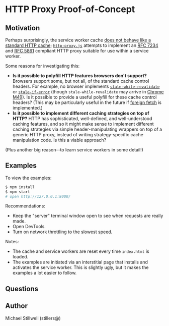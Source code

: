 # HTTP Proxy Proof-of-Concept

## Motivation

Perhaps surprisingly, the service worker cache [does not behave like a standard
HTTP cache](http://stackoverflow.com/a/35152817/11543);
[`http-proxy.js`](/docs/http-proxy.html) attempts to implement an [RFC
7234](https://tools.ietf.org/html/rfc7234) and [RFC
5861](https://tools.ietf.org/html/rfc5861) compliant HTTP proxy suitable for use
within a service worker.

Some reasons for investigating this:

* **Is it possible to polyfill HTTP features browsers don't support?** Browsers support some, but not all, of the standard cache control headers. For example, no browser implements [`stale-while-revalidate`](https://tools.ietf.org/html/rfc5861#section-3) or [`stale-if-error`](https://tools.ietf.org/html/rfc5861#section-4) (though `stale-while-revalidate` may arrive in [Chrome M49](https://www.chromestatus.com/feature/5050913014153216)). Is it possible to provide a useful polyfill for these cache control headers? (This may be particularly useful in the future if [foreign fetch](https://www.chromestatus.com/feature/5684130679357440) is implemented.)
* **Is it possible to implement different caching strategies on top of HTTP?** HTTP has sophisticated, well-defined, and well-understood caching features, and so it might make sense to implement different caching strategies via simple header-manipulating wrappers on top of a generic HTTP proxy, instead of writing strategy-specific cache manipulation code. Is this a viable approach?

(Plus another big reason--to learn service workers in some detail!)

## Examples

To view the examples:

````sh
$ npm install
$ npm start
# open http://127.0.0.1:8000/
````

Recommendations:

* Keep the "server" terminal window open to see when requests are really made.
* Open DevTools.
* Turn on network throttling to the slowest speed.

Notes:

* The cache and service workers are reset every time `index.html` is loaded.
* The examples are initiated via an interstitial page that installs and activates the service worker. This is slightly ugly, but it makes the examples a lot easier to follow.

## Questions



## Author

Michael Stillwell (stillers@)
